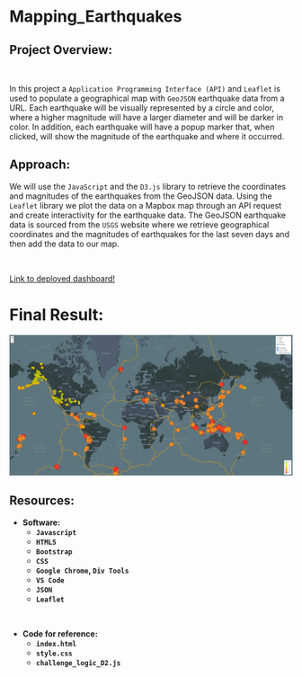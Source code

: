 # Mapping_Earthquakes

## Project Overview:

<br>

In this project a `Application Programming Interface (API)` and `Leaflet` is used to populate a geographical map with `GeoJSON` earthquake data from a URL. Each earthquake will be visually represented by a circle and color, where a higher magnitude will have a larger diameter and will be darker in color. In addition, each earthquake will have a popup marker that, when clicked, will show the magnitude of the earthquake and where it occurred.

## Approach: 

We will use the `JavaScript` and the `D3.js` library to retrieve the coordinates and magnitudes of the earthquakes from the GeoJSON data. Using the `Leaflet` library we plot the data on a Mapbox map through an API request and create interactivity for the earthquake data. The GeoJSON earthquake data is sourced from the `USGS` website where we retrieve geographical coordinates and the magnitudes of earthquakes for the last seven days and then add the data to our map.

<br>

[Link to deployed dashboard!](https://brotherscodes.github.io/Mapping_Earthquakes/)

<b/>

# Final Result:

<p align=center>
<img src=Images/final_result.png>

## Resources:

- Software:
    - `Javascript`
    - `HTML5`
    - `Bootstrap`
    - `CSS`
    - `Google Chrome`, `Div Tools`
    - `VS Code`
    - `JSON`
    - `Leaflet`

<br>

- Code for reference:
    - `index.html`
    - `style.css`
    - `challenge_logic_D2.js`

<br>
